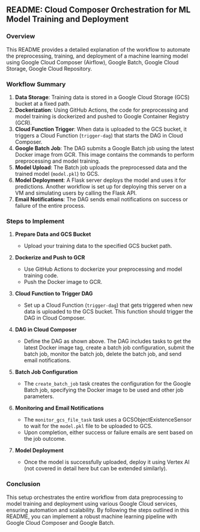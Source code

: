 ## README: Cloud Composer Orchestration for ML Model Training and Deployment

### Overview

This README provides a detailed explanation of the workflow to automate the preprocessing, training, and deployment of a machine learning model using Google Cloud Composer (Airflow), Google Batch, Google Cloud Storage, Google Cloud Repository.

### Workflow Summary

1. **Data Storage**: Training data is stored in a Google Cloud Storage (GCS) bucket at a fixed path.
2. **Dockerization**: Using GitHub Actions, the code for preprocessing and model training is dockerized and pushed to Google Container Registry (GCR).
3. **Cloud Function Trigger**: When data is uploaded to the GCS bucket, it triggers a Cloud Function (`trigger-dag`) that starts the DAG in Cloud Composer.
4. **Google Batch Job**: The DAG submits a Google Batch job using the latest Docker image from GCR. This image contains the commands to perform preprocessing and model training.
5. **Model Upload**: The Batch job uploads the preprocessed data and the trained model (`model.pkl`) to GCS.
6. **Model Deployment**: A Flask server deploys the model and uses it for predictions. Another workflow is set up for deploying this server on a VM and simulating users by calling the Flask API.
7. **Email Notifications**: The DAG sends email notifications on success or failure of the entire process.


### Steps to Implement

1. **Prepare Data and GCS Bucket**
   - Upload your training data to the specified GCS bucket path.

2. **Dockerize and Push to GCR**
   - Use GitHub Actions to dockerize your preprocessing and model training code.
   - Push the Docker image to GCR.

3. **Cloud Function to Trigger DAG**
   - Set up a Cloud Function (`trigger-dag`) that gets triggered when new data is uploaded to the GCS bucket. This function should trigger the DAG in Cloud Composer.

4. **DAG in Cloud Composer**
   - Define the DAG as shown above. The DAG includes tasks to get the latest Docker image tag, create a batch job configuration, submit the batch job, monitor the batch job, delete the batch job, and send email notifications.

5. **Batch Job Configuration**
   - The `create_batch_job` task creates the configuration for the Google Batch job, specifying the Docker image to be used and other job parameters.

6. **Monitoring and Email Notifications**
   - The `monitor_gcs_file_task` task uses a GCSObjectExistenceSensor to wait for the `model.pkl` file to be uploaded to GCS.
   - Upon completion, either success or failure emails are sent based on the job outcome.

7. **Model Deployment**
   - Once the model is successfully uploaded, deploy it using Vertex AI (not covered in detail here but can be extended similarly).

### Conclusion

This setup orchestrates the entire workflow from data preprocessing to model training and deployment using various Google Cloud services, ensuring automation and scalability. By following the steps outlined in this README, you can implement a robust machine learning pipeline with Google Cloud Composer and Google Batch.